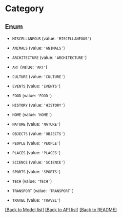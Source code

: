 # Category


## Enum

* `MISCELLANEOUS` (value: `'MISCELLANEOUS'`)

* `ANIMALS` (value: `'ANIMALS'`)

* `ARCHITECTURE` (value: `'ARCHITECTURE'`)

* `ART` (value: `'ART'`)

* `CULTURE` (value: `'CULTURE'`)

* `EVENTS` (value: `'EVENTS'`)

* `FOOD` (value: `'FOOD'`)

* `HISTORY` (value: `'HISTORY'`)

* `HOME` (value: `'HOME'`)

* `NATURE` (value: `'NATURE'`)

* `OBJECTS` (value: `'OBJECTS'`)

* `PEOPLE` (value: `'PEOPLE'`)

* `PLACES` (value: `'PLACES'`)

* `SCIENCE` (value: `'SCIENCE'`)

* `SPORTS` (value: `'SPORTS'`)

* `TECH` (value: `'TECH'`)

* `TRANSPORT` (value: `'TRANSPORT'`)

* `TRAVEL` (value: `'TRAVEL'`)

[[Back to Model list]](../README.md#documentation-for-models) [[Back to API list]](../README.md#documentation-for-api-endpoints) [[Back to README]](../README.md)


